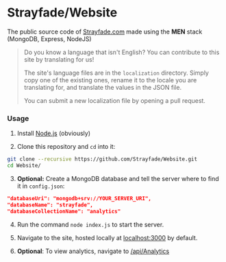 # Strayfade/Website
The public source code of [Strayfade.com](https://strayfade.com) made using the **MEN** stack (MongoDB, Express, NodeJS)

> Do you know a language that isn't English? You can contribute to this site by translating for us!
>
> The site's language files are in the `localization` directory. Simply copy one of the existing ones, rename it to the locale you are translating for, and translate the values in the JSON file. 
>
> You can submit a new localization file by opening a pull request.

### Usage

1.  Install [Node.js](https://nodejs.org/en/download/) (obviously)

2.  Clone this repository and `cd` into it:
```Bash
git clone --recursive https://github.com/Strayfade/Website.git
cd Website/
```

3. **Optional:** Create a MongoDB database and tell the server where to find it in `config.json`:
```JSON
"databaseUri": "mongodb+srv://YOUR_SERVER_URI",
"databaseName": "strayfade",
"databaseCollectionName": "analytics"
```

4. Run the command `node index.js` to start the server.

5. Navigate to the site, hosted locally at [localhost:3000](http://localhost:3000) by default.

6. **Optional**: To view analytics, navigate to [/api/Analytics](http://localhost:3000/api/Analytics)
